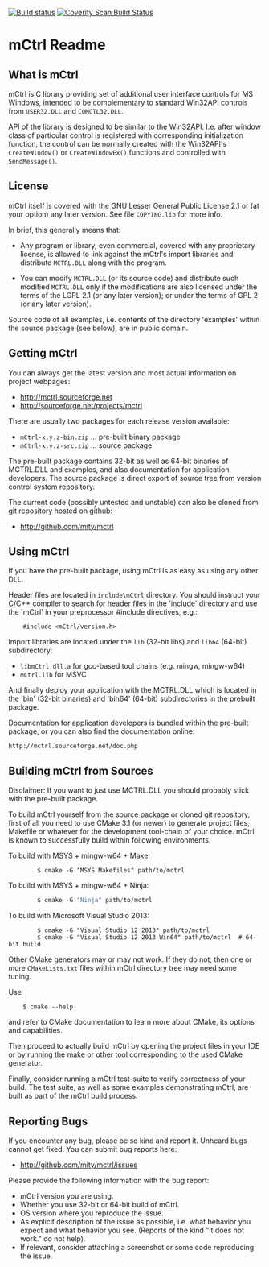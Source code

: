 [![Build status](https://ci.appveyor.com/api/projects/status/d3ypc0ot57u47itw/branch/master?svg=true)](https://ci.appveyor.com/project/mity/mctrl/branch/master)
[![Coverity Scan Build Status](https://scan.coverity.com/projects/mctrl/badge.svg?flat=1)](https://scan.coverity.com/projects/mctrl)

# mCtrl Readme


## What is mCtrl

mCtrl is C library providing set of additional user interface controls for
MS Windows, intended to be complementary to standard Win32API controls from
`USER32.DLL` and `COMCTL32.DLL`.

API of the library is designed to be similar to the Win32API. I.e. after window
class of particular control is registered with corresponding initialization
function, the control can be normally created with the Win32API's `CreateWindow()`
or `CreateWindowEx()` functions and controlled with `SendMessage()`.


## License

mCtrl itself is covered with the GNU Lesser General Public License 2.1 or
(at your option) any later version. See file `COPYING.lib` for more info.

In brief, this generally means that:

* Any program or library, even commercial, covered with any proprietary
  license, is allowed to link against the mCtrl's import libraries and
  distribute `MCTRL.DLL` along with the program.

* You can modify `MCTRL.DLL` (or its source code) and distribute such modified
  `MCTRL.DLL` only if the modifications are also licensed under the terms of
  the LGPL 2.1 (or any later version); or under the terms of GPL 2 (or any
  later version).

Source code of all examples, i.e. contents of the directory 'examples' within
the source package (see below), are in public domain.


## Getting mCtrl

You can always get the latest version and most actual information on project
webpages:

* http://mctrl.sourceforge.net
* http://sourceforge.net/projects/mctrl

There are usually two packages for each release version available:

* `mCtrl-x.y.z-bin.zip` ... pre-built binary package
* `mCtrl-x.y.z-src.zip` ... source package

The pre-built package contains 32-bit as well as 64-bit binaries of MCTRL.DLL
and examples, and also documentation for application developers. The source
package is direct export of source tree from version control system repository.

The current code (possibly untested and unstable) can also be cloned from git
repository hosted on github:

* http://github.com/mity/mctrl


## Using mCtrl

If you have the pre-built package, using mCtrl is as easy as using any other
DLL.

Header files are located in `include\mCtrl` directory. You should instruct
your C/C++ compiler to search for header files in the 'include' directory and
use the 'mCtrl' in your preprocessor #include directives, e.g.:

```
    #include <mCtrl/version.h>
```

Import libraries are located under the `lib` (32-bit libs) and `lib64` (64-bit)
subdirectory:

* `libmCtrl.dll.a` for gcc-based tool chains (e.g. mingw, mingw-w64)
* `mCtrl.lib` for MSVC

And finally deploy your application with the MCTRL.DLL which is located
in the 'bin' (32-bit binaries) and 'bin64' (64-bit) subdirectories in
the prebuilt package.

Documentation for application developers is bundled within the pre-built
package, or you can also find the documentation online:

    http://mctrl.sourceforge.net/doc.php


## Building mCtrl from Sources

Disclaimer: If you want to just use MCTRL.DLL you should probably stick with
the pre-built package.

To build mCtrl yourself from the source package or cloned git repository, first
of all you need to use CMake 3.1 (or newer) to generate project files, Makefile
or whatever for the development tool-chain of your choice. mCtrl is known to
successfully build within following environments.

To build with MSYS + mingw-w64 + Make:

```
        $ cmake -G "MSYS Makefiles" path/to/mctrl
```

To build with MSYS + mingw-w64 + Ninja:

```C
        $ cmake -G "Ninja" path/to/mctrl
```

To build with Microsoft Visual Studio 2013:

```
        $ cmake -G "Visual Studio 12 2013" path/to/mctrl
        $ cmake -G "Visual Studio 12 2013 Win64" path/to/mctrl  # 64-bit build
```

Other CMake generators may or may not work. If they do not, then one or more
`CMakeLists.txt` files within mCtrl directory tree may need some tuning.

Use
```
    $ cmake --help
```
and refer to CMake documentation to learn more about CMake, its options and
capabilities.

Then proceed to actually build mCtrl by opening the project files in your IDE
or by running the make or other tool corresponding to the used CMake generator.

Finally, consider running a mCtrl test-suite to verify correctness of your
build. The test suite, as well as some examples demonstrating mCtrl, are built
as part of the mCtrl build process.


## Reporting Bugs

If you encounter any bug, please be so kind and report it. Unheard bugs cannot
get fixed. You can submit bug reports here:

* http://github.com/mity/mctrl/issues

Please provide the following information with the bug report:

* mCtrl version you are using.
* Whether you use 32-bit or 64-bit build of mCtrl.
* OS version where you reproduce the issue.
* As explicit description of the issue as possible, i.e. what behavior
  you expect and what behavior you see.
  (Reports of the kind "it does not work." do not help).
* If relevant, consider attaching a screenshot or some code reproducing
  the issue.
